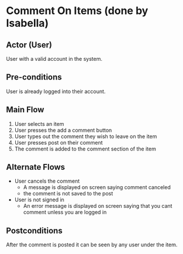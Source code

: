 # Comment On Items (done by Isabella)

## Actor (User)

User with a valid account in the system.

## Pre-conditions
User is already logged into their account.

## Main Flow
1. User selects an item
2. User presses the add a comment button
3. User types out the comment they wish to leave on the item
4. User presses post on their comment
5. The comment is added to the comment section of the item
## Alternate Flows
* User cancels the comment
  * A message is displayed on screen saying comment canceled
  * the comment is not saved to the post
* User is not signed in
  * An error message is displayed on screen saying that you cant comment unless you are logged in

## Postconditions
After the comment is posted it can be seen by any user under the item.

